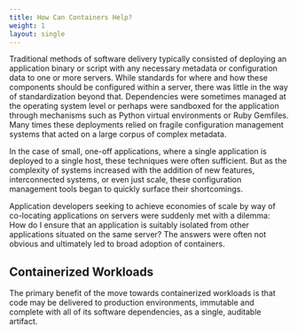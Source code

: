 ```yaml
---
title: How Can Containers Help?
weight: 1
layout: single
---
```

Traditional methods of software delivery typically consisted of deploying an application binary or script with any necessary metadata or configuration data to one or more servers. While standards for where and how these components should be configured within a server, there was little in the way of standardization beyond that. Dependencies were sometimes managed at the operating system level or perhaps were sandboxed for the application through mechanisms such as Python virtual environments or Ruby Gemfiles. Many times these deployments relied on fragile configuration management systems that acted on a large corpus of complex metadata.

In the case of small, one-off applications, where a single application is deployed to a single host, these techniques were often sufficient. But as the complexity of systems increased with the addition of new features, interconnected systems, or even just scale, these configuration management tools began to quickly surface their shortcomings. 

Application developers seeking to achieve economies of scale by way of co-locating applications on servers were suddenly met with a dilemma: How do I ensure that an application is suitably isolated from other applications situated on the same server? The answers were often not obvious and ultimately led to broad adoption of containers.

## Containerized Workloads

The primary benefit of the move towards containerized workloads is that code may be delivered to production environments, immutable and complete with all of its software dependencies, as a single, auditable artifact.